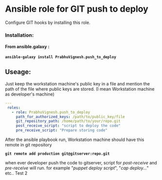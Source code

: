 # Ansible role for GIT push to deploy

Configure GIT hooks by installing this role.

### Installation:
#### From ansible.galaxy :

__`ansible-galaxy install PrabhuVignesh.push_to_deploy`__

## Useage:
Just keep the workstation machine's public key in a file and mention the path of the file where public keys are stored.
(I mean Workstation machine as developer's machine)

 ```yml
 ---
  roles:
    - role: PrabhuVignesh.push_to_deploy
      path_for_authorized_keys: /path/to/public_key/file
      git_repository_path: /home/path/to/your/repo.git
      post_receive_script: "script to deploy the code"
      pre_receive_script: "Prepare storing code" 
   ```   

After the ansible playbook run, Workstation machine should have this remote in git repository

  __`git remote add production git@gitserver:repo.git`__
  
  when ever developer push the code to gitserver, script for _post-receive_ and _pre-receive_ will run. for example "_puppet deploy script_", "_cap deploy..._" etc.. Test 2
